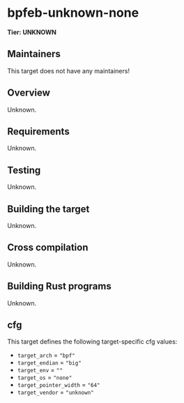 # bpfeb-unknown-none

**Tier: UNKNOWN**

## Maintainers
This target does not have any maintainers!

## Overview
Unknown.

## Requirements
Unknown.

## Testing
Unknown.

## Building the target
Unknown.

## Cross compilation
Unknown.

## Building Rust programs
Unknown.

## cfg
This target defines the following target-specific cfg values:
- `target_arch` = `"bpf"`
- `target_endian` = `"big"`
- `target_env` = `""`
- `target_os` = `"none"`
- `target_pointer_width` = `"64"`
- `target_vendor` = `"unknown"`

